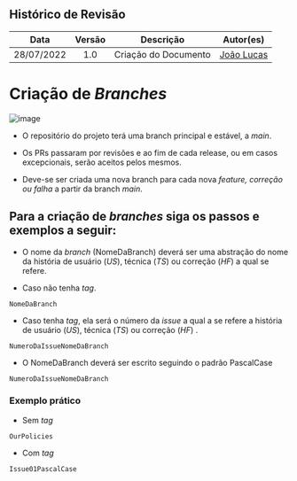 ## Histórico de Revisão

|   Data   |  Versão  |        Descrição       |          Autor(es)          |
|:--------:|:--------:|:----------------------:|:---------------------------:|
| 28/07/2022 |   1.0   | Criação do Documento            |   [João Lucas](https://github.com/HacKairos)  |

# Criação de _Branches_

![image](https://user-images.githubusercontent.com/57872849/181653398-26fa46ee-f50c-4b36-a94c-5c7b89bfa603.png)

* <p align = "justify">O repositório do projeto terá uma branch principal e estável, a <i>main</i>.

* Os PRs passaram por revisões e ao fim de cada release, ou em casos excepcionais, serão aceitos pelos mesmos.

* Deve-se ser criada uma nova branch para cada nova <i>feature, correção ou falha</i> a partir da branch <i>main</i>. 

## Para a criação de _branches_ siga os passos e exemplos a seguir:


* O nome da _branch_ (NomeDaBranch) deverá ser uma abstração do nome da história de usuário (_US_), técnica (_TS_) ou correção (_HF_) a qual se refere.

* Caso não tenha _tag_.
```
NomeDaBranch
```

* Caso tenha _tag_, ela será o número da _issue_ a qual a se refere a história de usuário (_US_), técnica (_TS_) ou correção (_HF_) .
```
NumeroDaIssueNomeDaBranch
```

* O NomeDaBranch deverá ser escrito seguindo o padrão PascalCase
```
NumeroDaIssueNomeDaBranch
```

### Exemplo prático
* Sem _tag_
```
OurPolicies
```

* Com _tag_
```
Issue01PascalCase
```
